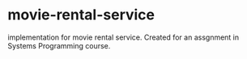 # movie-rental-service
implementation for movie rental service.
Created for an assgnment in Systems Programming course.
